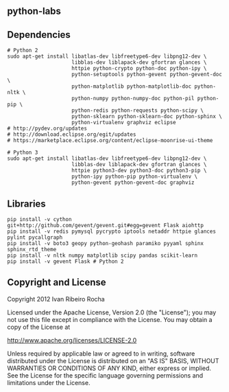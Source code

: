python-labs
-----------

Dependencies
-----------

```shell
# Python 2
sudo apt-get install libatlas-dev libfreetype6-dev libpng12-dev \
                     libblas-dev liblapack-dev gfortran glances \
                     httpie python-crypto python-doc python-ipy \
                     python-setuptools python-gevent python-gevent-doc \
                     python-matplotlib python-matplotlib-doc python-nltk \
                     python-numpy python-numpy-doc python-pil python-pip \
                     python-redis python-requests python-scipy \
                     python-sklearn python-sklearn-doc python-sphinx \
                     python-virtualenv graphviz eclipse
# http://pydev.org/updates
# http://download.eclipse.org/egit/updates
# https://marketplace.eclipse.org/content/eclipse-moonrise-ui-theme

# Python 3
sudo apt-get install libatlas-dev libfreetype6-dev libpng12-dev \
                     libblas-dev liblapack-dev gfortran glances \
                     httpie python3-dev python3-doc python3-pip \
                     python-ipy python-pip python-virtualenv \
                     python-gevent python-gevent-doc graphviz
```

Libraries
-----------

```shell
pip install -v cython git+http://github.com/gevent/gevent.git#egg=gevent Flask aiohttp
pip install -v redis pymysql pycrypto iptools netaddr httpie glances pylint pycallgraph
pip install -v boto3 geopy python-geohash paramiko pyyaml sphinx sphinx_rtd_theme
pip install -v nltk numpy matplotlib scipy pandas scikit-learn
pip install -v gevent Flask # Python 2
```

Copyright and License
---------------------
Copyright 2012 Ivan Ribeiro Rocha

Licensed under the Apache License, Version 2.0 (the "License");
you may not use this file except in compliance with the License.
You may obtain a copy of the License at

   http://www.apache.org/licenses/LICENSE-2.0

Unless required by applicable law or agreed to in writing, software
distributed under the License is distributed on an "AS IS" BASIS,
WITHOUT WARRANTIES OR CONDITIONS OF ANY KIND, either express or implied.
See the License for the specific language governing permissions and
limitations under the License.

[Python]: http://python.org/
